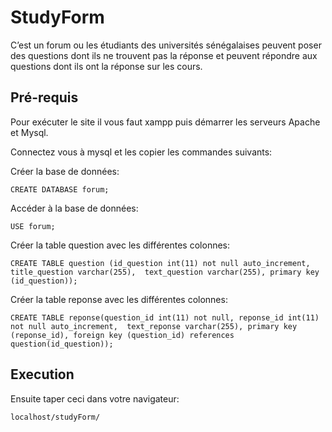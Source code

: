# StudyForm

C’est un forum ou les étudiants des universités sénégalaises peuvent poser des questions dont ils ne trouvent pas la réponse
et peuvent répondre aux questions dont ils ont la réponse sur les cours.

## Pré-requis 

Pour exécuter le site il vous faut xampp puis démarrer les serveurs Apache et Mysql.

Connectez vous à mysql et les copier les commandes suivants:

Créer la base de données: 

``CREATE DATABASE forum;``

Accéder à la base de données: 

``USE forum;``

Créer la table question avec les différentes colonnes:

``CREATE TABLE question (id_question int(11) not null auto_increment, title_question varchar(255), 
text_question varchar(255), primary key (id_question));``

Créer la table reponse avec les différentes colonnes:

``CREATE TABLE reponse(question_id int(11) not null, reponse_id int(11) not null auto_increment, 
text_reponse varchar(255), primary key (reponse_id), foreign key (question_id) references question(id_question));``

## Execution 

Ensuite taper ceci dans votre navigateur: 

``localhost/studyForm/``
